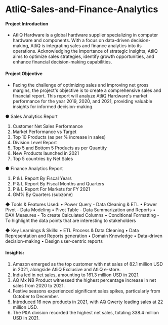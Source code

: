 # AtliQ-Sales-and-Finance-Analytics

#### Project Introduction
- AtliQ Hardware is a global hardware supplier specializing in computer 
hardware and components. With a focus on data-driven decision-making, AtliQ 
is integrating sales and finance analytics into its operations. Acknowledging the 
importance of strategic insights, AtliQ aims to optimize sales strategies, identify 
growth opportunities, and enhance financial decision-making capabilities.

#### Project Objective
- Facing the challenge of optimizing sales and improving net gross margins, the 
project's objective is to create a comprehensive sales and financial report. This 
report will analyze AtliQ Hardware's market performance for the year 2019, 
2020, and 2021, providing valuable insights for informed decision-making.

● Sales Analytics Report
1) Customer Net Sales Performance
2) Market Performance vs Target
3) Top 10 Products (as per % increase in sales) 
4) Division Level Report
5) Top 5 and Bottom 5 Products as per Quantity
6) New Products launched in 2021
7) Top 5 countries by Net Sales

● Finance Analytics Report
1) P & L Report By Fiscal Years
2) P & L Report By Fiscal Months and Quarters
3) P & L Report For Markets for FY 2021
4) GM% By Quarters (subzone)

◆ Tools & Features Used:
• Power Query - Data Cleaning & ETL
• Power Pivot - Data Modeling
• Pivot Table - Data Summarization and Reports
• DAX Measures - To create Calculated Columns
• Conditional Formatting - To highlight the data points that are interesting to stakeholders

◆ Key Learnings & Skills:
• ETL Process & Data Cleaning
• Data Representation and Reports generation
• Domain Knowledge
• Data-driven decision-making
• Design user-centric reports

#### Insights:

1. Amazon emerged as the top customer with net sales of 82.1 million USD in 2021, alongside AtliQ Exclusive and AtliQ e-store.
2. India led in net sales, amounting to 161.3 million USD in 2021.
3. AQ Mx NB Product witnessed the highest percentage increase in net sales from 2020 to 2021.
4. Festive seasons experienced significant sales spikes, particularly from October to December.
5. Introduced 16 new products in 2021, with AQ Qwerty leading sales at 22 million USD.
6. The P&A division recorded the highest net sales, totaling 338.4 million USD in 2021.



